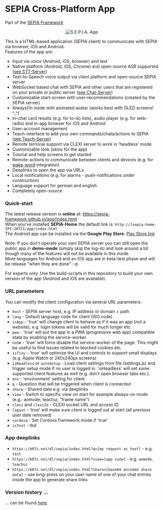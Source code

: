 # SEPIA Cross-Platform App
Part of the [SEPIA Framework](https://sepia-framework.github.io/)  

<p align="center">
  <img src="https://github.com/SEPIA-Framework/SEPIA-Framework.github.io/blob/master/img/teach-ui.png" alt="S.E.P.I.A. App"/>
</p>

This is a HTML-based application (SEPIA client) to communicate with SEPIA via browser, iOS and Android.  
Features of the app are:
* Input via voice (Android, iOS, browser) and text
* Native platform (Android, iOS, Chrome) and open-source ASR supported ([see STT-Server](https://github.com/SEPIA-Framework/sepia-stt-server))
* Text-to-Speech voice output via client platform and open-source SEPIA server
* WebSocket based chat with SEPIA and other users that are registered on your private or public server ([see Chat-Server](https://github.com/SEPIA-Framework/sepia-websocket-server-java))
* Customizable start-screen with user-recommendations (created by the SEPIA server)
* AlwaysOn mode with animated avatar (works best with OLED screens! ^_^)
* In-chat card results (e.g. for to-do lists), audio player (e.g. for web-radio) and in-app browser for iOS and Android
* User-account management
* Teach-interface to add your own commands/chats/actions to SEPIA ([see Teach-Server](https://github.com/SEPIA-Framework/sepia-teach-server))
* Remote terminal support via CLEXI server to work in 'headless' mode
* Customizable look (skins for the app)
* Tutorial and help screens to get started
* Remote-actions to communicate between clients and devices (e.g. for [wake-word](https://github.com/SEPIA-Framework/sepia-wakeword-tools) integration)
* Deeplinks to open the app via URLs
* Local notifications (e.g. for alarms - push-notifications under construction)
* Language support for german and english
* Completely open-source

### Quick-start

The latest release version is **online** at: https://sepia-framework.github.io/app/index.html  
When you've installed **SEPIA-Home** the default link is: `http://[sepia-home-IP]:20721/app/index.html`  
The Android app can be installed via the **Google Play Store**: [Play Store link](https://play.google.com/store/apps/details?id=de.bytemind.sepia.app.web)  
  
Note: If you don't operate your own SEPIA server you can still open the public app in **demo-mode** (simply skip the log-in) and look around a bit though many of the features will not be available in this mode.  
More languages for Android and an iOS app are in beta-test phase and will be release "when they are done" :-p  
  
For experts only: Use the build-scripts in this repository to build your own version of the app (Android and iOS are available).

### URL parameters

You can modify the client configuration via several URL parameters:
* `host` - SEPIA server host, e.g. IP address or domain + path
* `lang` - Default language code for client (ISO code)
* `isApp` - 'true' will change client to behave as if it was an app (not a website), e.g. login tokens will be valid for much longer etc.
* `pwa` - 'true' will put the app in a PWA (progressive web app) compatible state by enabling the service-worker.
* `noSW` - 'true' will force disable the service-worker of the page. This might be useful to find issues related to blocked cookies etc.
* `isTiny` - 'true' will optimize the UI and controls to support small displays (e.g. Apple Watch or 240x240px screens)
* `isHeadless` or `autoSetup` - Load client settings from file (settings.js) and trigger setup mode if no user is logged in. 'isHeadless' will set some supported client features as well (e.g. don't open browser tabs etc.).
* `env` - 'environment' setting for client
* `q` - Question that will be triggered when client is connected
* `share` - Shared data e.g. via deeplinks
* `view` - Switch to specific view on start for example always-on mode (e.g.: aomode, teachui, "frame name")
* `clexi` and `clexiId` - CLEXI socket URL and access ID
* `logout` - 'true' will make sure client is logged out at start (all previous user date removed)
* `cordova` - Set Cordova framework mode if 'true'
* `isTest` - tbd

### App deeplinks

* `https://b07z.net/dl/sepia/index.html?q=[my request as text]` - e.g. `test`
* `https://b07z.net/dl/sepia/index.html?view=[app view]` - e.g. `aomode`, `teachui`
* `https://b07z.net/dl/sepia/index.html?share=[base64 encoded share data]` - use long-press on your user name of one of your chat entries inside the app to generate share links

### Version history ...

... can be found [here](https://github.com/SEPIA-Framework/SEPIA-Framework.github.io/blob/master/app/README.md).
